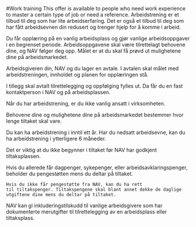 #Work training
This offer is available to people who need work experience to master a certain type of job or need a reference.
Arbeidstrening er et tilbud til deg som har lite arbeidserfaring. Det er også et tilbud til deg som har fått arbeidsevnen din redusert og trenger hjelp for å komme i arbeid.

 Du får opplæring på en vanlig arbeidsplass og gjør vanlige arbeidsoppgaver i en begrenset periode. Arbeidsoppgavene skal være tilrettelagt behovene dine, og NAV følger deg opp. Målet er at du skal få prøvd ut mulighetene dine på arbeidsmarkedet.

Arbeidsgiveren din, NAV og du lager en avtale. I avtalen skal målet med arbeidstreningen, innholdet og planen for opplæringen stå.

I tillegg skal avtalt tilrettelegging og oppfølging fylles ut. Da får du en fast kontaktperson i NAV og på arbeidsplassen.

Når du har arbeidstrening, er du ikke vanlig ansatt i virksomheten.

Behovene dine og mulighetene dine på arbeidsmarkedet bestemmer hvor lenge tiltaket skal vare.

 Du kan ha arbeidstrening i inntil ett år. Har du nedsatt arbeidsevne, kan du ha arbeidstrening i ytterligere 6 måneder.

 Det er viktig at du ikke begynner i tiltaket før NAV har godkjent tiltaksplassen.

 Hvis du allerede får dagpenger, sykepenger, eller arbeidsavklaringspenger, beholder du pengestøtten mens du deltar på tiltaket.

    Hvis du ikke får pengestøtte fra NAV, kan du ha rett til tiltakspenger. Tiltakspengene skal blant annet dekke de daglige utgiftene dine mens du deltar på tiltaket.

  NAV kan gi inkluderingstilskudd til vanlige arbeidsgivere som har dokumenterte merutgifter til tilrettelegging av en arbeidsplass eller tiltaksplass.

  